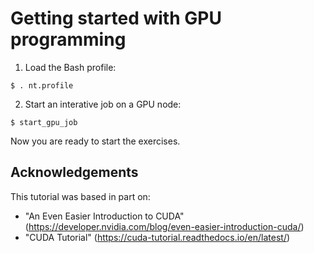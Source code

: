# Getting started with GPU programming

1. Load the Bash profile:
```
$ . nt.profile
```

2. Start an interative job on a GPU node:
```
$ start_gpu_job
```

Now you are ready to start the exercises.

## Acknowledgements

This tutorial was based in part on:
* "An Even Easier Introduction to CUDA"
  (https://developer.nvidia.com/blog/even-easier-introduction-cuda/)
* "CUDA Tutorial"
  (https://cuda-tutorial.readthedocs.io/en/latest/)
